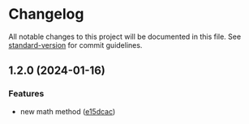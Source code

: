 # Changelog

All notable changes to this project will be documented in this file. See [standard-version](https://github.com/conventional-changelog/standard-version) for commit guidelines.

## 1.2.0 (2024-01-16)


### Features

* new math method ([e15dcac](https://github.com/dcortesnet/Nodejs-githooks-husky/commit/e15dcacfd01a0fb8b35ca9b0016b27d5c4536384))
